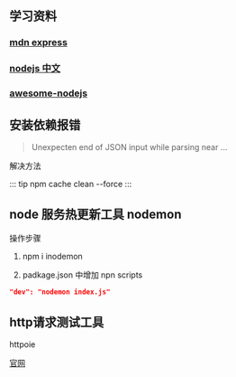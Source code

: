 ## 学习资料

### [mdn express](https://developer.mozilla.org/zh-CN/docs/learn/Server-side/Express_Nodejs)

### [nodejs 中文](http://nodejs.cn/)

### [awesome-nodejs](https://github.com/sindresorhus/awesome-nodejs)

## 安装依赖报错

> Unexpecten end of JSON input while parsing near ...

解决方法

::: tip
npm cache clean --force
:::

## node 服务热更新工具 nodemon

操作步骤

1. npm i inodemon

2. padkage.json 中增加 npn scripts

``` json
"dev": "nodemon index.js"
```


## http请求测试工具

httpoie

[官网](https://httpie.io/docs#installation)
